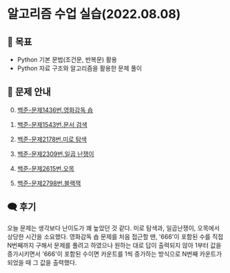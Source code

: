# 알고리즘 수업 실습(2022.08.08)


## 🎯 목표
- Python 기본 문법(조건문, 반복문) 활용
- Python 자료 구조와 알고리즘을 활용한 문제 풀이


## 📢 문제 안내
0. [백준-문제1436번.영화감독 숍](https://www.acmicpc.net/problem/1436)

1. [백준-문제1543번.문서 검색](https://www.acmicpc.net/problem/1543)

2. [백준-문제2178번.미로 탐색](https://www.acmicpc.net/problem/2178)

3. [백준-문제2309번.일곱 난쟁이](https://www.acmicpc.net/problem/2309)

4. [백준-문제2615번.오목](https://www.acmicpc.net/problem/2615)

5. [백준-문제2798번.블랙잭](https://www.acmicpc.net/problem/2798)



## 🗨 후기
오늘 문제는 생각보다 난이도가 꽤 높았던 것 같다. 미로 탐색과, 일곱난쟁이, 오목에서 상당한 시간을 소요했다.
영화감독 숍 문제를 처음 접근할 땐, '666'이 포함된 수를 직접 N번째까지 구해서 문제를 풀려고 하였으나 원하는 대로 답이 출력되지 않아
1부터 값을 증가시키면서 '666'이 포함된 수이면 카운트를 1씩 증가하는 방식으로 N번째 카운트가 되었을 때 그 값을 출력했다.